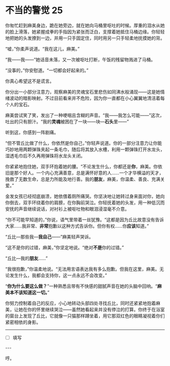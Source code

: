 # 不当的警觉 25

你匆忙赶到麻美身边，跪在她旁边，就在她向马桶里呕吐的时候。厚重的泪水从她的脸上滑落，她紧握成拳的手指因为紧张而泛白，支撑着她抵住马桶边缘。你轻轻地把她的头发撩到一边，并用一只手固定住，同时用另一只手轻柔地抚摸她的背。

“嘘，”你柔声说道。“我在这儿，麻美。”

“我——我——”她话音未落，又一次被呕吐打断，午饭的残留物溅进了马桶。

“没事的，”你安慰道。“一切都会好起来的。”

你真心希望这不是谎言。

你分出一小部分注意力，观察麻美的灵魂宝石里悲伤如同沸水般涌现——这是她情绪波动的暗影映射。不过目前看来并不危险，因为你一直都在小心翼翼地清洁着每个人的宝石。

麻美尝试笑了笑，发出了一种哽咽且含糊的声音。“我——我怎么可能——”这次，吐出的只有胆汁。“我的**灵魂**被困在了一块——块—**石头**里——”

听到这，你感到一阵剧痛。

“但不管丘比做了什么，你依然是你自己，”你轻声说道。你的一部分注意力让你能巧妙地用两颗弹珠夹起一条毛巾，随后将其放入水槽，利用一颗弹珠打开水龙头，湿透毛巾后不久再用弹珠将水龙头关闭。

你紧紧地抱住她，双手环抱着她的腰。“不论发生什么，你都还是**你**，麻美。你依旧是那个好人。一个内心充满善意，总是满怀好意的人……一个才华横溢的天才，挽救了无数生命，总是力所能及地行善。我的**朋友**，麻美，你温柔、善良、充满关爱。”

金发女孩已经彻底崩溃，她依偎着厕所痛哭。你坚决地让她转过身来面对你，她向你倒去，双手环绕着你的肩膀，在你胸前哭泣。你轻抚着她的头发，用一种低沉而安抚的声音继续说话，对衬衫上被呕吐物和眼泪浸湿毫不介意。

“你不可能早知道的，”你说，语气里带着一丝犹豫。“这都是因为丘比故意没有告诉大家……我非常、**非常**抱歉以这种方式告诉你。但你有权……你**应该**知道。”

“丘比—那些我—**我自己**——”麻美轻声哭诉。

“这不是你的过错，麻美，”你坚定地说。“绝对**不是**你的过错。”

“丘比—我的**朋友**……”

“我很抱歉，”你温柔地说。“无法用言语表达我有多么抱歉。但我在这里，麻美。无论发生什么，我都会支持你，这一点永远不会改变。”

“**你为什么要这么做？**”一种熟悉且带有不快感的甜腻声音在她的头脑中回响。“**麻美本不该知道这一切。**”

你努力控制着自己的反应，小心地转动头部四处寻找丘比，同时还紧紧地抱着麻美，让她在你的怀里继续哭泣——虽然她看起来并没有停泣的打算。你终于在浴室的窗台上发现了丘比，它就像一只猫那样蹲坐着，用它那双红色的眼睛凝视着你们紧密相依的身影。

---

- [ ] 填写

---​

哼。
